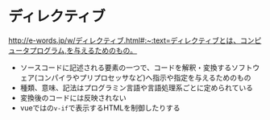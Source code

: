 # ディレクティブ
http://e-words.jp/w/ディレクティブ.html#:~:text=ディレクティブとは、コンピュータプログラム,を与えるためのもの。
- ソースコードに記述される要素の一つで、コードを解釈・変換するソフトウェア(コンパイラやプリプロセッサなど)へ指示や指定を与えるためのもの
- 種類、意味、記法はプログラミン言語や言語処理系ごとに定められている
- 変換後のコードには反映されない
- vueではの`v-if`で表示するHTMLを制御したりする
